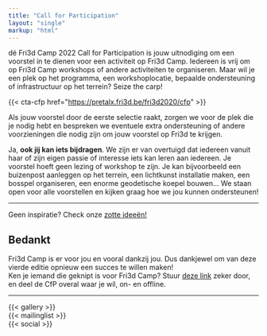 ```yaml
---
title: "Call for Participation"
layout: "single"
markup: "html"
---
```

<div class="block--centered">

<p>dé Fri3d Camp 2022 Call for Participation is jouw uitnodiging om een voorstel in te dienen voor een activiteit op Fri3d Camp. Iedereen is vrij om op Fri3d Camp workshops of andere activiteiten te organiseren. Maar wil je een plek op het programma, een workshoplocatie, bepaalde ondersteuning of infrastructuur op het terrein? Seize the carp!</p>
</div>

{{< cta-cfp href="https://pretalx.fri3d.be/fri3d2020/cfp" >}}

<div class="block--centered">
<p>Als jouw voorstel door de eerste selectie raakt, zorgen we voor de plek die je nodig hebt en bespreken we eventuele extra ondersteuning of andere voorzieningen die nodig zijn om jouw voorstel op Fri3d te krijgen.</p>

<p>Ja, <strong>ook jij kan iets bijdragen</strong>. We zijn er van overtuigd dat iedereen vanuit haar of zijn eigen passie of interesse iets kan leren aan iedereen. Je voorstel hoeft geen lezing of workshop te zijn. Je kan bijvoorbeeld een buizenpost aanleggen op het terrein, een lichtkunst installatie maken, een bosspel organiseren, een enorme geodetische koepel bouwen...  We staan open voor alle voorstellen en kijken graag hoe we jou kunnen ondersteunen!</p>
</div>

<hr class="gridrule" />
<div class="block--callout">
<div class="decoblock decoblock--dots decoblock--l"></div>
<p>Geen inspiratie? Check onze <a href="/cfp/ideas">zotte ideeën!</a></p>
<div class="decoblock decoblock--xu decoblock--br"></div>
</div>

<div class="block--centered">
<h2 class="block__ttl">Bedankt</h2>
<p>Fri3d Camp is er voor jou en vooral dankzij jou. Dus dankjewel om van deze vierde editie opnieuw een succes te willen maken!<br/>
Ken je iemand die geknipt is voor Fri3d Camp? Stuur <a href="/cfp/">deze link</a> zeker door, en deel de CfP overal waar je wil, on- en offline.</p>
</div>
<hr class="gridrule" />
<div class="block--centered">
{{< gallery >}}
</div>
<div class="block--centered">
{{< mailinglist >}}
</div>
<div class="block--centered">
{{< social >}}
</div>